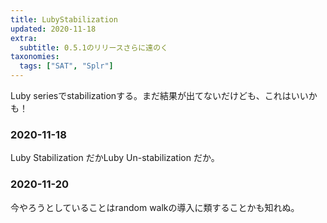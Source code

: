 ```yaml
---
title: LubyStabilization
updated: 2020-11-18
extra:
  subtitle: 0.5.1のリリースさらに遠のく
taxonomies:
  tags: ["SAT", "Splr"]
---
```


Luby seriesでstabilizationする。まだ結果が出てないだけども、これはいいかも！

### 2020-11-18

Luby Stabilization だかLuby Un-stabilization だか。

### 2020-11-20

今やろうとしていることはrandom walkの導入に類することかも知れぬ。
